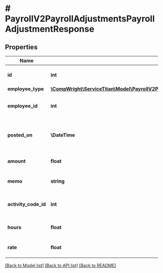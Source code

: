 # # PayrollV2PayrollAdjustmentsPayrollAdjustmentResponse

## Properties

Name | Type | Description | Notes
------------ | ------------- | ------------- | -------------
**id** | **int** | ID of the payroll adjustment |
**employee_type** | [**\CompWright\ServiceTitan\Model\PayrollV2PayrollAdjustmentsPayrollAdjustmentResponseEmployeeType**](PayrollV2PayrollAdjustmentsPayrollAdjustmentResponseEmployeeType.md) |  |
**employee_id** | **int** | Employee ID of the payroll adjustment |
**posted_on** | **\DateTime** | Posted date/time (UTC) of the payroll adjustment |
**amount** | **float** | Amount of the payroll adjustment |
**memo** | **string** | Memo of the payroll adjustment | [optional]
**activity_code_id** | **int** | Activity code ID of the payroll adjustment | [optional]
**hours** | **float** | Hours of the payroll adjustment | [optional]
**rate** | **float** | Rate of the payroll adjustment | [optional]

[[Back to Model list]](../../README.md#models) [[Back to API list]](../../README.md#endpoints) [[Back to README]](../../README.md)
